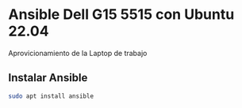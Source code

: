 # Ansible Dell G15 5515 con Ubuntu 22.04

Aprovicionamiento de la Laptop de trabajo



## Instalar Ansible


~~~sh
sudo apt install ansible
~~~

